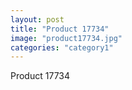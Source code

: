 ```yaml
---
layout: post
title: "Product 17734"
image: "product17734.jpg"
categories: "category1"
---
```

Product 17734
